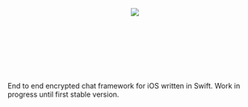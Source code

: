 <p align="center">
  <img src="https://i.postimg.cc/Znhdjhqn/chatee-logo.png" />
</p>
<br/><br/>
<br/><br/>
<br/><br/>

End to end encrypted chat framework for iOS written in Swift.
Work in progress until first stable version.
